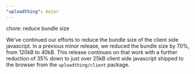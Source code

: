 ```yaml
---
"uploadthing": major
---
```


chore: reduce bundle size

We've continued our efforts to reduce the bundle size of the client side javascript. In a previous minor release, we reduced the bundle size by 70%, from 120kB to 40kB. This release continues on that work with a further reduction of 35% down to just over 25kB client side
javascript shipped to the browser from the `uploadthing/client` package.